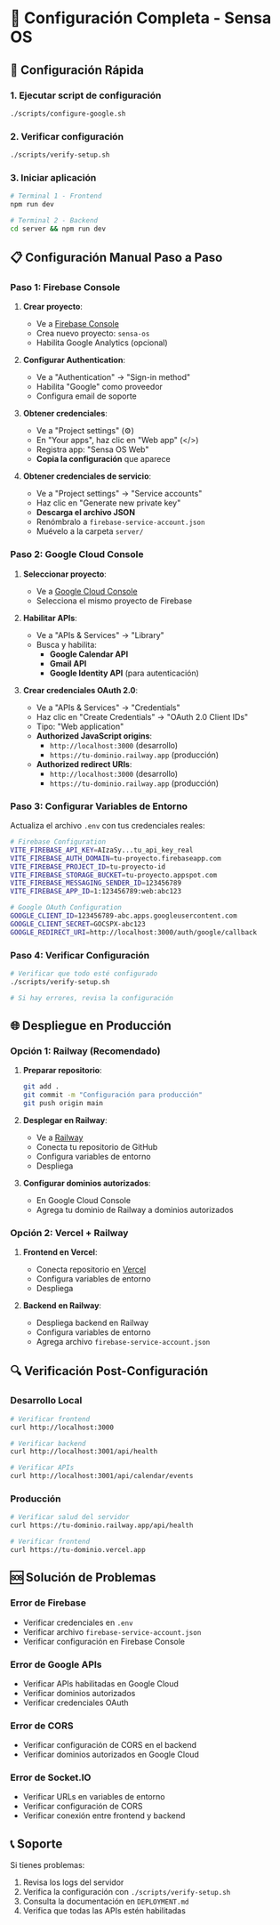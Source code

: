 # 🔧 Configuración Completa - Sensa OS

## 🚀 Configuración Rápida

### 1. **Ejecutar script de configuración**
```bash
./scripts/configure-google.sh
```

### 2. **Verificar configuración**
```bash
./scripts/verify-setup.sh
```

### 3. **Iniciar aplicación**
```bash
# Terminal 1 - Frontend
npm run dev

# Terminal 2 - Backend
cd server && npm run dev
```

## 📋 Configuración Manual Paso a Paso

### **Paso 1: Firebase Console**

1. **Crear proyecto**:
   - Ve a [Firebase Console](https://console.firebase.google.com)
   - Crea nuevo proyecto: `sensa-os`
   - Habilita Google Analytics (opcional)

2. **Configurar Authentication**:
   - Ve a "Authentication" → "Sign-in method"
   - Habilita "Google" como proveedor
   - Configura email de soporte

3. **Obtener credenciales**:
   - Ve a "Project settings" (⚙️)
   - En "Your apps", haz clic en "Web app" (</>)
   - Registra app: "Sensa OS Web"
   - **Copia la configuración** que aparece

4. **Obtener credenciales de servicio**:
   - Ve a "Project settings" → "Service accounts"
   - Haz clic en "Generate new private key"
   - **Descarga el archivo JSON**
   - Renómbralo a `firebase-service-account.json`
   - Muévelo a la carpeta `server/`

### **Paso 2: Google Cloud Console**

1. **Seleccionar proyecto**:
   - Ve a [Google Cloud Console](https://console.cloud.google.com)
   - Selecciona el mismo proyecto de Firebase

2. **Habilitar APIs**:
   - Ve a "APIs & Services" → "Library"
   - Busca y habilita:
     - **Google Calendar API**
     - **Gmail API**
     - **Google Identity API** (para autenticación)

3. **Crear credenciales OAuth 2.0**:
   - Ve a "APIs & Services" → "Credentials"
   - Haz clic en "Create Credentials" → "OAuth 2.0 Client IDs"
   - Tipo: "Web application"
   - **Authorized JavaScript origins**:
     - `http://localhost:3000` (desarrollo)
     - `https://tu-dominio.railway.app` (producción)
   - **Authorized redirect URIs**:
     - `http://localhost:3000` (desarrollo)
     - `https://tu-dominio.railway.app` (producción)

### **Paso 3: Configurar Variables de Entorno**

Actualiza el archivo `.env` con tus credenciales reales:

```bash
# Firebase Configuration
VITE_FIREBASE_API_KEY=AIzaSy...tu_api_key_real
VITE_FIREBASE_AUTH_DOMAIN=tu-proyecto.firebaseapp.com
VITE_FIREBASE_PROJECT_ID=tu-proyecto-id
VITE_FIREBASE_STORAGE_BUCKET=tu-proyecto.appspot.com
VITE_FIREBASE_MESSAGING_SENDER_ID=123456789
VITE_FIREBASE_APP_ID=1:123456789:web:abc123

# Google OAuth Configuration
GOOGLE_CLIENT_ID=123456789-abc.apps.googleusercontent.com
GOOGLE_CLIENT_SECRET=GOCSPX-abc123
GOOGLE_REDIRECT_URI=http://localhost:3000/auth/google/callback
```

### **Paso 4: Verificar Configuración**

```bash
# Verificar que todo esté configurado
./scripts/verify-setup.sh

# Si hay errores, revisa la configuración
```

## 🌐 Despliegue en Producción

### **Opción 1: Railway (Recomendado)**

1. **Preparar repositorio**:
   ```bash
   git add .
   git commit -m "Configuración para producción"
   git push origin main
   ```

2. **Desplegar en Railway**:
   - Ve a [Railway](https://railway.app)
   - Conecta tu repositorio de GitHub
   - Configura variables de entorno
   - Despliega

3. **Configurar dominios autorizados**:
   - En Google Cloud Console
   - Agrega tu dominio de Railway a dominios autorizados

### **Opción 2: Vercel + Railway**

1. **Frontend en Vercel**:
   - Conecta repositorio en [Vercel](https://vercel.com)
   - Configura variables de entorno
   - Despliega

2. **Backend en Railway**:
   - Despliega backend en Railway
   - Configura variables de entorno
   - Agrega archivo `firebase-service-account.json`

## 🔍 Verificación Post-Configuración

### **Desarrollo Local**
```bash
# Verificar frontend
curl http://localhost:3000

# Verificar backend
curl http://localhost:3001/api/health

# Verificar APIs
curl http://localhost:3001/api/calendar/events
```

### **Producción**
```bash
# Verificar salud del servidor
curl https://tu-dominio.railway.app/api/health

# Verificar frontend
curl https://tu-dominio.vercel.app
```

## 🆘 Solución de Problemas

### **Error de Firebase**
- Verificar credenciales en `.env`
- Verificar archivo `firebase-service-account.json`
- Verificar configuración en Firebase Console

### **Error de Google APIs**
- Verificar APIs habilitadas en Google Cloud
- Verificar dominios autorizados
- Verificar credenciales OAuth

### **Error de CORS**
- Verificar configuración de CORS en el backend
- Verificar dominios autorizados en Google Cloud

### **Error de Socket.IO**
- Verificar URLs en variables de entorno
- Verificar configuración de CORS
- Verificar conexión entre frontend y backend

## 📞 Soporte

Si tienes problemas:
1. Revisa los logs del servidor
2. Verifica la configuración con `./scripts/verify-setup.sh`
3. Consulta la documentación en `DEPLOYMENT.md`
4. Verifica que todas las APIs estén habilitadas
